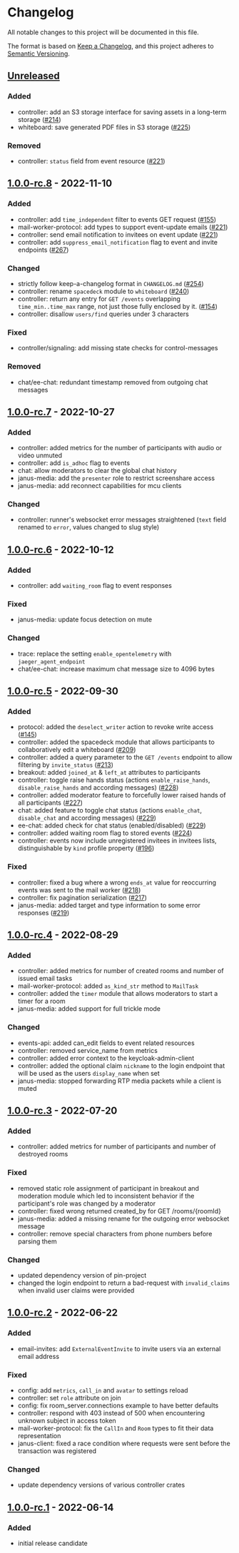 # Changelog

All notable changes to this project will be documented in this file.

The format is based on [Keep a Changelog](https://keepachangelog.com/en/1.0.0/),
and this project adheres to [Semantic Versioning](https://semver.org/spec/v2.0.0.html).

## [Unreleased]

### Added

- controller: add an S3 storage interface for saving assets in a long-term storage ([#214](https://git.heinlein-video.de/heinlein-video/k3k-controller/-/issues/214))
- whiteboard: save generated PDF files in S3 storage ([#225](https://git.heinlein-video.de/heinlein-video/k3k-controller/-/issues/225))

### Removed

- controller: `status` field from event resource ([#221](https://git.heinlein-video.de/heinlein-video/k3k-controller/-/issues/221))

## [1.0.0-rc.8] - 2022-11-10

### Added

- controller: add `time_independent` filter to events GET request ([#155](https://git.heinlein-video.de/heinlein-video/k3k-controller/-/issues/155))
- mail-worker-protocol: add types to support event-update emails ([#221](https://git.heinlein-video.de/heinlein-video/k3k-controller/-/issues/221))
- controller: send email notification to invitees on event update ([#221](https://git.heinlein-video.de/heinlein-video/k3k-controller/-/issues/221))
- controller: add `suppress_email_notification` flag to event and invite endpoints ([#267](https://git.heinlein-video.de/heinlein-video/k3k-controller/-/issues/267))

### Changed

- strictly follow keep-a-changelog format in `CHANGELOG.md` ([#254](https://git.heinlein-video.de/heinlein-video/k3k-controller/-/issues/254))
- controller: rename `spacedeck` module to `whiteboard` ([#240](https://git.heinlein-video.de/heinlein-video/k3k-controller/-/issues/240))
- controller: return any entry for `GET /events` overlapping `time_min..time_max` range, not just those fully enclosed by it. ([#154](https://git.heinlein-video.de/heinlein-video/k3k-controller/-/issues/154))
- controller: disallow `users/find` queries under 3 characters

### Fixed

- controller/signaling: add missing state checks for control-messages

### Removed

- chat/ee-chat: redundant timestamp removed from outgoing chat messages

## [1.0.0-rc.7] - 2022-10-27

### Added

- controller: added metrics for the number of participants with audio or video unmuted
- controller: add `is_adhoc` flag to events
- chat: allow moderators to clear the global chat history
- janus-media: add the `presenter` role to restrict screenshare access
- janus-media: add reconnect capabilities for mcu clients

### Changed

- controller: runner's websocket error messages straightened (`text` field renamed to `error`, values changed to slug style)

## [1.0.0-rc.6] - 2022-10-12

### Added

- controller: add `waiting_room` flag to event responses

### Fixed

- janus-media: update focus detection on mute

### Changed

- trace: replace the setting `enable_opentelemetry` with `jaeger_agent_endpoint`
- chat/ee-chat: increase maximum chat message size to 4096 bytes

## [1.0.0-rc.5] - 2022-09-30

### Added

- protocol: added the `deselect_writer` action to revoke write access ([#145](https://git.heinlein-video.de/heinlein-video/k3k-controller/-/issues/145))
- controller: added the spacedeck module that allows participants to collaboratively edit a whiteboard ([#209](https://git.heinlein-video.de/heinlein-video/k3k-controller/-/issues/209))
- controller: added a query parameter to the `GET /events` endpoint to allow filtering by `invite_status` ([#213](https://git.heinlein-video.de/heinlein-video/k3k-controller/-/issues/213))
- breakout: added `joined_at` & `left_at` attributes to participants
- controller: toggle raise hands status (actions `enable_raise_hands`, `disable_raise_hands` and according messages) ([#228](https://git.heinlein-video.de/heinlein-video/k3k-controller/-/issues/228))
- controller: added moderator feature to forcefully lower raised hands of all participants ([#227](https://git.heinlein-video.de/heinlein-video/k3k-controller/-/issues/227))
- chat: added feature to toggle chat status (actions `enable_chat`, `disable_chat` and according messages) ([#229](https://git.heinlein-video.de/heinlein-video/k3k-controller/-/issues/229))
- ee-chat: added check for chat status (enabled/disabled) ([#229](https://git.heinlein-video.de/heinlein-video/k3k-controller/-/issues/229))
- controller: added waiting room flag to stored events ([#224](https://git.heinlein-video.de/heinlein-video/k3k-controller/-/issues/224))
- controller: events now include unregistered invitees in invitees lists, distinguishable by `kind` profile property ([#196](https://git.heinlein-video.de/heinlein-video/k3k-controller/-/issues/196))

### Fixed

- controller: fixed a bug where a wrong `ends_at` value for reoccurring events was sent to the mail worker ([#218](https://git.heinlein-video.de/heinlein-video/k3k-controller/-/issues/218))
- controller: fix pagination serialization ([#217](https://git.heinlein-video.de/heinlein-video/k3k-controller/-/issues/217))
- janus-media: added target and type information to some error responses ([#219](https://git.heinlein-video.de/heinlein-video/k3k-controller/-/issues/219))

## [1.0.0-rc.4] - 2022-08-29

### Added

- controller: added metrics for number of created rooms and number of issued email tasks
- mail-worker-protocol: added `as_kind_str` method to `MailTask`
- controller: added the `timer` module that allows moderators to start a timer for a room
- janus-media: added support for full trickle mode

### Changed

- events-api: added can_edit fields to event related resources
- controller: removed service_name from metrics
- controller: added error context to the keycloak-admin-client
- controller: added the optional claim `nickname` to the login endpoint that will be used as the users `display_name` when set
- janus-media: stopped forwarding RTP media packets while a client is muted

## [1.0.0-rc.3] - 2022-07-20

### Added

- controller: added metrics for number of participants and number of destroyed rooms

### Fixed

- removed static role assignment of participant in breakout and moderation module which led to inconsistent behavior if the participant's role was changed by a moderator
- controller: fixed wrong returned created_by for GET /rooms/{roomId}
- janus-media: added a missing rename for the outgoing error websocket message
- controller: remove special characters from phone numbers before parsing them

### Changed

- updated dependency version of pin-project
- changed the login endpoint to return a bad-request with `invalid_claims` when invalid user claims were provided

## [1.0.0-rc.2] - 2022-06-22

### Added

- email-invites: add `ExternalEventInvite` to invite users via an external email address

### Fixed

- config: add `metrics`, `call_in` and `avatar` to settings reload
- controller: set `role` attribute on join
- config: fix room_server.connections example to have better defaults
- controller: respond with 403 instead of 500 when encountering unknown subject in access token
- mail-worker-protocol: fix the `CallIn` and `Room` types to fit their data representation
- janus-client: fixed a race condition where requests were sent before the transaction was registered

### Changed

- update dependency versions of various controller crates

## [1.0.0-rc.1] - 2022-06-14

### Added

- initial release candidate

[Unreleased]: https://git.heinlein-video.de/heinlein-video/k3k-controller/-/compare/v1.0.0-rc.8...main
[1.0.0-rc.8]: https://git.heinlein-video.de/heinlein-video/k3k-controller/-/compare/v1.0.0-rc.7...v1.0.0-rc.8
[1.0.0-rc.7]: https://git.heinlein-video.de/heinlein-video/k3k-controller/-/compare/v1.0.0-rc.6...v1.0.0-rc.7
[1.0.0-rc.6]: https://git.heinlein-video.de/heinlein-video/k3k-controller/-/compare/v1.0.0-rc.5...v1.0.0-rc.6
[1.0.0-rc.5]: https://git.heinlein-video.de/heinlein-video/k3k-controller/-/compare/v1.0.0-rc.4...v1.0.0-rc.5
[1.0.0-rc.4]: https://git.heinlein-video.de/heinlein-video/k3k-controller/-/compare/v1.0.0-rc.3...v1.0.0-rc.4
[1.0.0-rc.3]: https://git.heinlein-video.de/heinlein-video/k3k-controller/-/compare/v1.0.0-rc.2...v1.0.0-rc.3
[1.0.0-rc.2]: https://git.heinlein-video.de/heinlein-video/k3k-controller/-/compare/v1.0.0-rc.1...v1.0.0-rc.2
[1.0.0-rc.1]: https://git.heinlein-video.de/heinlein-video/k3k-controller/-/commits/v1.0.0-rc.1
